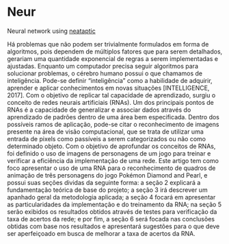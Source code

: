 # Neur

Neural network using [neataptic](https://wagenaartje.github.io/neataptic/)

Há problemas que não podem ser trivialmente formulados em forma de algoritmos, pois dependem de múltiplos fatores que para serem detalhados, gerariam uma quantidade exponencial de regras a serem implementadas e ajustadas. Enquanto um computador precisa seguir algoritmos para solucionar problemas, o cérebro humano possui o que chamamos de inteligência. Pode-se definir “inteligência” como a habilidade de adquirir, aprender e aplicar conhecimentos em novas situações [INTELLIGENCE, 2017]. Com o objetivo de replicar tal capacidade de aprendizado, surgiu o conceito de redes neurais artificiais (RNAs).
	 Um dos principais pontos de RNAs é a capacidade de generalizar e associar dados através do aprendizado de padrões dentro de uma área bem especificada. Dentro dos possíveis ramos de aplicação, pode-se citar o reconhecimento de imagens presente na área de visão computacional, que se trata de utilizar uma entrada de pixels como passíveis a serem categorizados ou não como determinado objeto.
	Com o objetivo de aprofundar os conceitos de RNAs, foi definido o uso de imagens de personagens de um jogo para treinar e verificar a eficiência da implementação de uma rede. Este artigo tem como foco apresentar o uso de uma RNA para o reconhecimento de quadros de animação de três personagens do jogo Pokémon Diamond and Pearl, e possui suas seções dividas da seguinte forma: a seção 2 explicará a fundamentação teórica de base do projeto; a seção 3 irá descrever um apanhado geral da metodologia aplicada; a seção 4 focará em apresentar as particularidades da implementação e do treinamento da RNA; na seção 5 serão exibidos os resultados obtidos através de testes para verificação da taxa de acertos da rede; e por fim, a seção 6 será focada nas conclusões obtidas com base nos resultados e apresentará sugestões para o que deve ser aperfeiçoado em busca de melhorar a taxa de acertos da RNA.
